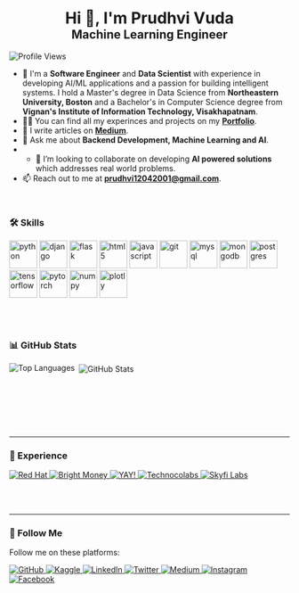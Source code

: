 <h1 align="center" style="margin-bottom: 0;">Hi 👋, I'm Prudhvi Vuda</h1>
<h2 align="center" style="margin-top: 0;">Machine Learning Engineer</h2>

<p align="left">
   <img src="https://komarev.com/ghpvc/?username=Prudhvivuda" alt="Profile Views" />
</p>

- 🔭 I'm a **Software Engineer** and **Data Scientist** with experience in developing AI/ML applications and a passion for building intelligent systems. I hold a Master's degree in Data Science from **Northeastern University, Boston** and a Bachelor's in Computer Science degree from **Vignan's Institute of Information Technology, Visakhapatnam**.
- 👨‍💻 You can find all my experinces and projects on my [**Portfolio**](https://prudhvivuda.github.io/).
- 📝 I write articles on [**Medium**](https://medium.com/@prudhvi12042001).
- 💬 Ask me about **Backend Development, Machine Learning and AI**.
- - 👯 I’m looking to collaborate on developing **AI powered solutions** which addresses real world problems. 
- 📫 Reach out to me at **prudhvi12042001@gmail.com**.

<br>

### 🛠️ Skills

<p align="left">
   <img src="https://www.vectorlogo.zone/logos/python/python-official.svg" alt="python" height="50"/> 
   <img src="https://www.vectorlogo.zone/logos/djangoproject/djangoproject-ar21.svg" alt="django" height="50"/> 
   <img src="https://www.vectorlogo.zone/logos/pocoo_flask/pocoo_flask-official.svg" alt="flask" height="50"/> 
   <img src="https://www.vectorlogo.zone/logos/w3_html5/w3_html5-ar21.svg" alt="html5" height="50"/> 
   <img src="https://www.vectorlogo.zone/logos/javascript/javascript-horizontal.svg" alt="javascript" height="50"/> 
   <img src="https://www.vectorlogo.zone/logos/git-scm/git-scm-ar21.svg" alt="git" height="50"/> 
   <img src="https://www.vectorlogo.zone/logos/mysql/mysql-official.svg" alt="mysql" height="50"/> 
   <img src="https://www.vectorlogo.zone/logos/mongodb/mongodb-ar21.svg" alt="mongodb" height="50"/> 
   <img src="https://www.vectorlogo.zone/logos/postgresql/postgresql-horizontal.svg" alt="postgres" height="50"/> 
   <img src="https://www.vectorlogo.zone/logos/tensorflow/tensorflow-ar21.svg" alt="tensorflow" height="50"/> 
   <img src="https://www.vectorlogo.zone/logos/pytorch/pytorch-ar21.svg" alt="pytorch" height="50"/> 
   <img src="https://www.vectorlogo.zone/logos/numpy/numpy-ar21.svg" alt="numpy" height="50"/> 
   <img src="https://www.vectorlogo.zone/logos/plotly/plotly-ar21.svg" alt="plotly" height="50"/> 
</p>

<br><br>

### 📊 GitHub Stats

<p>
   <img align="left" src="https://github-readme-stats.vercel.app/api/top-langs/?username=Prudhvivuda&theme=dark&hide_langs_below=1" alt="Top Languages" />
</p>
<p>&nbsp;<img align="center" src="https://github-readme-stats.vercel.app/api?username=Prudhvivuda&show_icons=true&title_color=ffffff&icon_color=bb2acf&text_color=daf7dc&bg_color=151515" alt="GitHub Stats" /></p>

<br><br><br><br><br>

<hr>

### 💼 Experience

<div>
   <a href="https://www.redhat.com/en">
      <img src="https://img.shields.io/badge/Data_Scientist-Red_Hat-brightgreen" alt="Red Hat"/>
   </a>
   <a href="https://www.brightmoney.co/">
      <img src="https://img.shields.io/badge/Software_Development_Engineer-Bright_Money-brightgreen" alt="Bright Money"/>
   </a>
   <a href="https://www.gsyay.com">
      <img src="https://img.shields.io/badge/Mentor-YAY!-brightgreen" alt="YAY!"/>
   </a>
   <a href="https://www.linkedin.com/company/technocolabs">
      <img src="https://img.shields.io/badge/Data_Science_Intern-Technocolabs-brightgreen" alt="Technocolabs"/>
   </a>
   <a href="https://www.skyfilabs.com">
      <img src="https://img.shields.io/badge/Student_Leader-Skyfi_Labs-brightgreen" alt="Skyfi Labs"/>
   </a>
</div>

<br><br>

<hr>

### 📱 Follow Me

<p>Follow me on these platforms:</p>

<div>
   <a href="https://github.com/Prudhvivuda">
      <img src="https://img.shields.io/badge/Follow-blue?style=social&logo=Github" alt="GitHub"/>
   </a>
   <a href="https://kaggle.com/prudhvivuda">
      <img src="https://img.shields.io/badge/-Prudhvi%20Vuda-blue?style=social&logo=Kaggle" alt="Kaggle"/>
   </a>
   <a href="https://www.linkedin.com/in/prudhvivuda/">
      <img src="https://img.shields.io/badge/-Prudhvi%20Vuda-blue?style=social&logo=Linkedin" alt="LinkedIn"/>
   </a>
   <a href="https://twitter.com/VudaPrudhvi">
      <img src="http://img.shields.io/badge/-@VudaPrudhvi-1ca0f1?style=social&logo=twitter" alt="Twitter"/>
   </a>
   <a href="https://medium.com/@prudhvi12042001">
      <img src="https://img.shields.io/badge/@PrudhviVuda-blue?style=social&logo=Medium" alt="Medium"/>
   </a>
   <a href="https://www.instagram.com/prudhvivuda">
      <img src="https://img.shields.io/badge/-Prudhvi%20vuda-blue?style=social&logo=Instagram" alt="Instagram"/>
   </a>
   <a href="https://m.facebook.com/profile.php?id=100009614312031">
      <img src="https://img.shields.io/badge/-Prudhvi%20Vuda-blue?style=social&logo=Facebook" alt="Facebook"/>
   </a>
</div>
